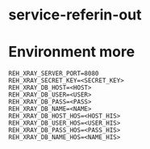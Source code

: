 # service-referin-out
# Environment more
```env
REH_XRAY_SERVER_PORT=8080
REH_XRAY_SECRET_KEY=<SECRET_KEY>
REH_XRAY_DB_HOST=<HOST>
REH_XRAY_DB_USER=<USER>
REH_XRAY_DB_PASS=<PASS>
REH_XRAY_DB_NAME=<NAME>
REH_XRAY_DB_HOST_HOS=<HOST_HIS>
REH_XRAY_DB_USER_HOS=<USER_HIS>
REH_XRAY_DB_PASS_HOS=<PASS_HIS>
REH_XRAY_DB_NAME_HOS=<NAME_HIS>
```
